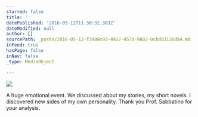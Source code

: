 ```yaml
---
starred: false
title: ''
datePublished: '2016-05-12T11:30:32.383Z'
dateModified: null
author: []
sourcePath: _posts/2016-05-12-f3980c93-4927-457d-9802-0cbd83136db4.md
inFeed: true
hasPage: false
inNav: false
_type: MediaObject

---
```

![](https://the-grid-user-content.s3-us-west-2.amazonaws.com/cc82301a-0a35-47ed-bf31-89b33eb4ddb5.jpg)

A huge emotional event. We discussed about my stories, my short novels. I discovered new sides of my own personality. Thank you Prof. Sabbatino for your analysis.